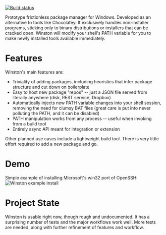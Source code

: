 [![Build status](https://ci.appveyor.com/api/projects/status/7mdi9a8ru90qyr2n?svg=true)](https://ci.appveyor.com/project/MattOlenik/winston-g7l7d)

Prototype frictionless package manager for Windows. Developed as an alternative to tools like Chocolatey. It exclusively handles non-installer programs, sticking only to binary distributions or installers that can be cracked open. Winston will modify your shell's PATH variable for you to make newly installed tools available immediately.

#  Features

Winston's main features are:

* Triviality of adding packages, including heuristics that infer package structure and cut down on boilerplate
* Easy to host new package "repos" -- just a JSON file served from literally anywhere (disk, REST service, Dropbox)
* Automatically injects new PATH variable changes into your shell session, removing the need for clumsy BAT files (great care is put into never polluting the PATH, and it can be disabled)
* PATH manipulation works from any process -- useful when invoking from a build tool
* Entirely async API meant for integration or extension

Other planned use cases include a lightweight build tool. There is very little effort required to add a new package and go.

#  Demo

Simple example of installing Microsoft's win32 port of OpenSSH:
![Winston example install](http://i.imgur.com/eN0lUdE.png)

#  Project State

Winston is usable right now, though rough and undocumented. It has a surprising number of tests and the major workflows work well. More tests are needed, along with further refinement of features and workflow.